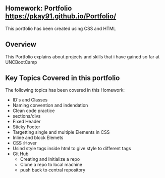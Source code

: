## Homework: Portfolio https://pkay91.github.io/Portfolio/

This portfolio has been created using CSS and HTML

## Overview
This Portfolio explains about projects and skills that i have gained so far at UNCBootCamp 

## Key Topics Covered in this portfolio
The following topics has been covered in this Homework:
* ID's and Classes
* Naming convention and indendation
* Clean code practice
* sections/divs
* Fixed Header
* Sticky Footer
* Targetting single and multiple Elements in CSS
* Inline and block Elemets
* CSS :Hover
* Usind style tags inside html to give style to different tags
* Git Hub
  * Creating and Initialize a repo
  * Clone a repo to local machine
  * push back to central repository
